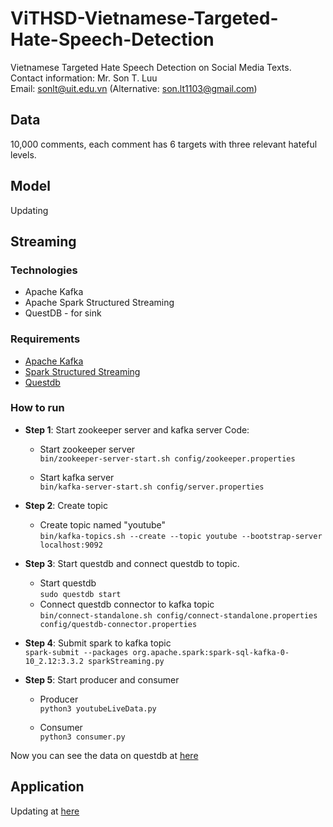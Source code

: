 # ViTHSD-Vietnamese-Targeted-Hate-Speech-Detection
Vietnamese Targeted Hate Speech Detection on Social Media Texts.  
Contact information: Mr. Son T. Luu  
Email: sonlt@uit.edu.vn (Alternative: son.lt1103@gmail.com)

## Data

10,000 comments, each comment has 6 targets with three relevant hateful levels.

## Model

Updating

## Streaming

### Technologies

- Apache Kafka
- Apache Spark Structured Streaming
- QuestDB - for sink
  
### Requirements

- [Apache Kafka](https://www.apache.org/dyn/closer.cgi?path=/kafka/3.4.0/kafka_2.13-3.4.0.tgz)
- [Spark Structured Streaming](https://spark.apache.org/docs/latest/structured-streaming-programming-guide.html)
- [Questdb](https://questdb.io/)

### How to run

- **Step 1**: Start zookeeper server and kafka server
Code:
  - Start zookeeper server\
  `bin/zookeeper-server-start.sh config/zookeeper.properties`

  - Start kafka server\
  `bin/kafka-server-start.sh config/server.properties`

- **Step 2**: Create topic
  - Create topic named "youtube"\
  `bin/kafka-topics.sh --create --topic youtube --bootstrap-server localhost:9092`

- **Step 3**: Start questdb and connect questdb to topic.
  - Start questdb\
  `sudo questdb start`
  - Connect questdb connector to kafka topic\
  `bin/connect-standalone.sh config/connect-standalone.properties config/questdb-connector.properties`

- **Step 4**: Submit spark to kafka topic\
  `spark-submit --packages org.apache.spark:spark-sql-kafka-0-10_2.12:3.3.2 sparkStreaming.py`

- **Step 5**: Start producer and consumer
  - Producer\
    `python3 youtubeLiveData.py`

  - Consumer\
    `python3 consumer.py`

Now you can see the data on questdb at [here](localhost:9000)

## Application

Updating at [here](https://github.com/khanhvpro987/youtube-hsd)
